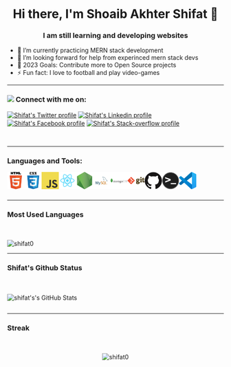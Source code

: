 <h1 align="center">Hi there, I'm Shoaib Akhter Shifat 👋</h1>


<h3 align="center">I am still learning and developing websites</h3>

- 🌱 I’m currently practicing MERN stack development
- 👯 I’m looking forward for help from experinced mern stack devs
- 🥅 2023 Goals: Contribute more to Open Source projects
- ⚡ Fun fact: I love to football and play video-games

---

### <img src="https://media.giphy.com/media/iY8CRBdQXODJSCERIr/giphy.gif" width="30px"> Connect with me on:

<p align="left">
<a href="https://twitter.com/SifatKh86893561" target="blank"><img align="center" src="https://raw.githubusercontent.com/rahuldkjain/github-profile-readme-generator/master/src/images/icons/Social/twitter.svg" alt="Shifat's Twitter profile" height="30" width="40" /></a>
<a href="https://linkedin.com/in/md-shoaib-akhter-shifat-95752a1ba" target="blank"><img align="center" src="https://raw.githubusercontent.com/rahuldkjain/github-profile-readme-generator/master/src/images/icons/Social/linked-in-alt.svg" alt="Shifat's Linkedin profile" height="30" width="40" /></a>
<a href="https://www.facebook.com/profile.php?id=100046112835726" target="blank"><img align="center" src="https://raw.githubusercontent.com/rahuldkjain/github-profile-readme-generator/master/src/images/icons/Social/facebook.svg" alt="Shifat's Facebook profile" height="30" width="40" /></a>
<a href="https://stackoverflow.com/users/15989016/md-shoaib-akhter-shifat" target="blank"><img align="center" src="https://raw.githubusercontent.com/rahuldkjain/github-profile-readme-generator/master/src/images/icons/Social/stack-overflow.svg" alt="Shifat's Stack-overflow profile" height="30" width="40" /></a>
</p>
<br />


---

### Languages and Tools:

<img align="left" alt="HTML5" width="40px" src="https://raw.githubusercontent.com/github/explore/80688e429a7d4ef2fca1e82350fe8e3517d3494d/topics/html/html.png" />
<img align="left" alt="CSS3" width="40px" src="https://raw.githubusercontent.com/github/explore/80688e429a7d4ef2fca1e82350fe8e3517d3494d/topics/css/css.png" />
<img align="left" alt="JavaScript" width="40px" src="https://raw.githubusercontent.com/github/explore/80688e429a7d4ef2fca1e82350fe8e3517d3494d/topics/javascript/javascript.png" />
<img align="left" alt="React" width="40px" src="https://raw.githubusercontent.com/github/explore/80688e429a7d4ef2fca1e82350fe8e3517d3494d/topics/react/react.png" />
<img align="left" alt="Node.js" width="40px" src="https://raw.githubusercontent.com/github/explore/80688e429a7d4ef2fca1e82350fe8e3517d3494d/topics/nodejs/nodejs.png" />
<img align="left" alt="MySQL" width="40px" src="https://raw.githubusercontent.com/github/explore/80688e429a7d4ef2fca1e82350fe8e3517d3494d/topics/mysql/mysql.png" />
<img align="left" alt="MongoDB" width="40px" src="https://raw.githubusercontent.com/github/explore/80688e429a7d4ef2fca1e82350fe8e3517d3494d/topics/mongodb/mongodb.png" />
<img align="left" alt="Git" width="40px" src="https://raw.githubusercontent.com/github/explore/80688e429a7d4ef2fca1e82350fe8e3517d3494d/topics/git/git.png" />
<img align="left" alt="GitHub" width="40px" src="https://raw.githubusercontent.com/github/explore/78df643247d429f6cc873026c0622819ad797942/topics/github/github.png" />
<img align="left" alt="Terminal" width="40px" src="https://raw.githubusercontent.com/github/explore/80688e429a7d4ef2fca1e82350fe8e3517d3494d/topics/terminal/terminal.png" />
<img align="left" alt="Visual Studio Code" width="40px" src="https://raw.githubusercontent.com/github/explore/80688e429a7d4ef2fca1e82350fe8e3517d3494d/topics/visual-studio-code/visual-studio-code.png" />
<br />
<br />
<br />


---

### Most Used Languages

<br />

<p><img align="center" src="https://github-readme-stats.vercel.app/api/top-langs?username=shifat0&show_icons=true&locale=en&layout=compact" alt="shifat0" /></p>


---

### Shifat's Github Status

<br />
<br />
<img align="left" alt="shifat's's GitHub Stats" src="https://github-readme-stats.vercel.app/api?username=shifat0&show_icons=true&theme=radical" />

[twitter]: https://twitter.com/SifatKh86893561
[facebook]: https://www.facebook.com/profile.php?id=100046112835726
[linkedin]: https://linkedin.com/in/md-shoaib-akhter-shifat-95752a1ba
[stack-overflow]: https://stackoverflow.com/users/15989016/md-shoaib-akhter-shifat
<br />


---

### Streak

<br />
<p align="center"><img align="center" src="https://github-readme-streak-stats.herokuapp.com/?user=shifat0&" alt="shifat0" /></p>
